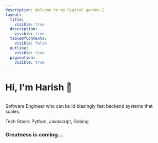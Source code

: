 ```yaml
---
description: Welcome to my Digital garden 🎉
layout:
  title:
    visible: true
  description:
    visible: true
  tableOfContents:
    visible: false
  outline:
    visible: true
  pagination:
    visible: true
---
```


# Hi, I'm Harish 👋

<figure><img src=".gitbook/assets/HEIC to PNG conversion.png" alt=""><figcaption></figcaption></figure>

Software Engineer who can build blazingly fast backend systems that scales.

Tech Stack: Python, Javascript, Golang

### &#x20;                                                       Greatness is coming...
